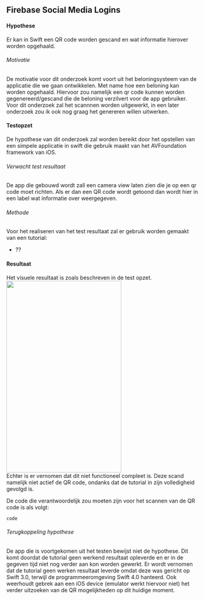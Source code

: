 Firebase Social Media Logins
----------------
#### Hypothese 
Er kan in Swift een QR code worden gescand en wat informatie hierover worden opgehaald.

###### Motivatie
De motivatie voor dit onderzoek komt voort uit het beloningsysteem van de applicatie die we gaan ontwikkelen. Met name hoe een beloning kan worden opgehaald. Hiervoor zou namelijk een qr code kunnen worden gegenereerd/gescand die de beloning verzilvert voor de app gebruiker. Voor dit onderzoek zal het scannnen worden uitgewerkt, in een later onderzoek zou ik ook nog graag het genereren willen uitwerken.

#### Testopzet
De hypothese van dit onderzoek zal worden bereikt door het opstellen van een simpele applicatie in swift die gebruik maakt van het AVFoundation framework van iOS. 

###### Verwacht test resultaat
De app die gebouwd wordt zall een camera view laten zien die je op een qr code moet richten. Als er dan een QR code wordt getoond dan wordt hier in een label wat informatie over weergegeven.

###### Methode
Voor het realiseren van het test resultaat zal er gebruik worden gemaakt van een tutorial:
* ??

#### Resultaat
Het visuele resultaat is zoals beschreven in de test opzet.
<br><img src="https://i.imgur.com/kh91C2N.jpg" width="300" height="500"><br>
Echter is er vernomen dat dit niet functioneel compleet is. Deze scand namelijk niet actief de QR code, ondanks dat de tutorial in zijn volledigheid gevolgd is.

De code die verantwoordelijk zou moeten zijn voor het scannen van de QR code is als volgt:
```
code
```


###### Terugkoppeling hypothese
De app die is voortgekomen uit het testen bewijst niet de hypothese. Dit komt doordat de tutorial geen werkend resultaat opleverde en er in de gegeven tijd niet nog verder aan kon worden gewerkt. Er wordt vernomen dat de tutorial geen werken resultaat leverde omdat deze was gericht op Swift 3.0, terwijl de programmeeromgeving Swift 4.0 hanteerd. Ook weerhoudt gebrek aan een iOS device (emulator werkt hiervoor niet) het verder uitzoeken van de QR mogelijkheden op dit huidige moment.
